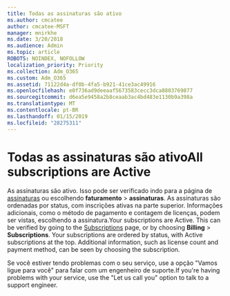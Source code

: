 ```yaml
---
title: Todas as assinaturas são ativo
ms.author: cmcatee
author: cmcatee-MSFT
manager: mnirkhe
ms.date: 3/20/2018
ms.audience: Admin
ms.topic: article
ROBOTS: NOINDEX, NOFOLLOW
localization_priority: Priority
ms.collection: Adm_O365
ms.custom: Adm_O365
ms.assetid: 71122d4a-df0b-4fa5-b921-41ce3ac49916
ms.openlocfilehash: e0f736ad9deeaaf5673583cecc3dca8803769877
ms.sourcegitcommit: d6ea5e9458a2b8ceaab3ac4bd483e1130b9a398a
ms.translationtype: MT
ms.contentlocale: pt-BR
ms.lasthandoff: 01/15/2019
ms.locfileid: "28275311"
---
```

# <a name="all-subscriptions-are-active"></a><span data-ttu-id="3ae9a-102">Todas as assinaturas são ativo</span><span class="sxs-lookup"><span data-stu-id="3ae9a-102">All subscriptions are Active</span></span>

<span data-ttu-id="3ae9a-p101">As assinaturas são ativo. Isso pode ser verificado indo para a página de [assinaturas](https://go.microsoft.com/fwlink/p/?linkid=842054) ou escolhendo **faturamento** \> **assinaturas**. As assinaturas são ordenadas por status, com inscrições ativas na parte superior. Informações adicionais, como o método de pagamento e contagem de licenças, podem ser vistas, escolhendo a assinatura.</span><span class="sxs-lookup"><span data-stu-id="3ae9a-p101">Your subscriptions are Active. This can be verified by going to the [Subscriptions](https://go.microsoft.com/fwlink/p/?linkid=842054) page, or by choosing **Billing** \> **Subscriptions**. Your subscriptions are ordered by status, with Active subscriptions at the top. Additional information, such as license count and payment method, can be seen by choosing the subscription.</span></span>
  
<span data-ttu-id="3ae9a-107">Se você estiver tendo problemas com o seu serviço, use a opção "Vamos ligue para você" para falar com um engenheiro de suporte.</span><span class="sxs-lookup"><span data-stu-id="3ae9a-107">If you're having problems with your service, use the "Let us call you" option to talk to a support engineer.</span></span>
  

